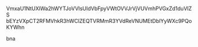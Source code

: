 VmxaU1NtUXlWa2hWYTJoVVlsUldVbFpyVWtOVVJrVjVUVmhPVGxZd1duVlZS
bEYzVXpCT2RFMVhkR3hWClZEQTVRMmR3YVdReVNUMEtDblYyWXc9PQoKYWhn

bna